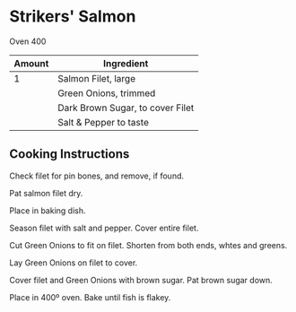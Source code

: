 # Strikers' Salmon

Oven 400

|Amount|Ingredient|
|----|----|
1 | Salmon Filet, large
|| Green Onions, trimmed
|| Dark Brown Sugar, to cover Filet
|| Salt & Pepper to taste

## Cooking Instructions
Check filet for pin bones, and remove, if found.

Pat salmon filet dry.

Place in baking dish.

Season filet with salt and pepper. Cover entire filet.

Cut Green Onions to fit on filet. Shorten from both ends, whtes and greens.

Lay Green Onions on filet to cover.

Cover filet and Green Onions with brown sugar. Pat brown sugar down.

Place in 400º oven. Bake until fish is flakey.
